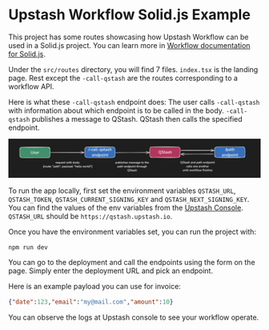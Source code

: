# Upstash Workflow Solid.js Example

This project has some routes showcasing how Upstash Workflow can be used in a Solid.js project. You can learn more in [Workflow documentation for Solid.js](https://upstash.com/docs/qstash/workflow/quickstarts/solidjs).

Under the `src/routes` directory, you will find 7 files. `index.tsx` is the landing page. Rest except the `-call-qstash` are the routes corresponding to a workflow API.

Here is what these `-call-qstash` endpoint does: The user calls `-call-qstash` with information about which endpoint is to be called in the body. `-call-qstash` publishes a message to QStash. QStash then calls the specified endpoint.

![flow-diagram](../imgs/flow-diagram.png)

To run the app locally, first set the environment variables `QSTASH_URL`, `QSTASH_TOKEN`, `QSTASH_CURRENT_SIGNING_KEY` and `QSTASH_NEXT_SIGNING_KEY`. You can find the values of the env variables from the [Upstash Console](https://console.upstash.com/qstash). `QSTASH_URL` should be `https://qstash.upstash.io`. 

Once you have the environment variables set, you can run the project with:

```
npm run dev
```

You can go to the deployment and call the endpoints using the form on the page. Simply enter the deployment URL and pick an endpoint.

Here is an example payload you can use for invoice:

```json
{"date":123,"email":"my@mail.com","amount":10}
```

You can observe the logs at Upstash console to see your workflow operate.
